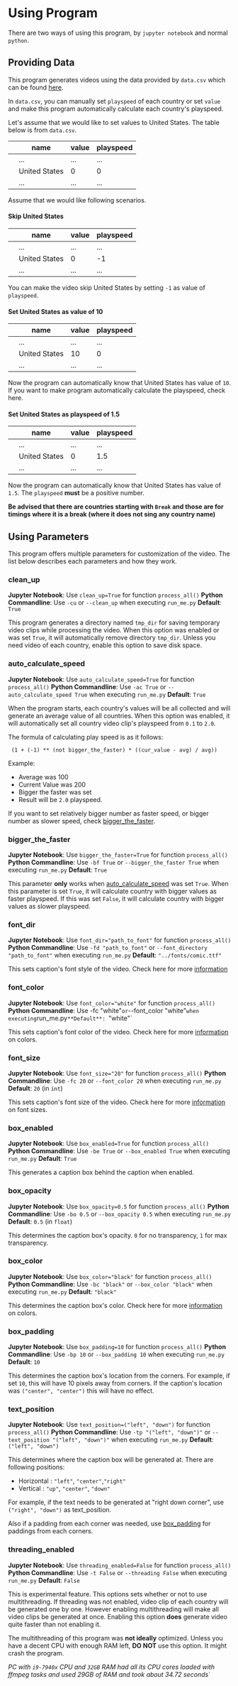 # Using Program
There are two ways of using this program, by `jupyter notebook` and normal `python`.

## Providing Data
This program generates videos using the data provided by `data.csv` which can be found [here](https://github.com/gooday2die/Yakkos-world-video-generator/blob/main/data.csv).

In `data.csv`, you can manually set `playspeed` of each country or set `value` and make this program automatically calculate each country's playspeed.

Let's assume that we would like to set values to United States. The table below is from `data.csv`. 

|  |name|value|playspeed|
|--|--|--|--|
|  |...|...|...|
|  |United States|0|0|
|  |...|...|...|

Assume that we would like following scenarios.
#### Skip United States
|  |name|value|playspeed|
|--|--|--|--|
|  |...|...|...|
|  |United States|0|-1|
|  |...|...|...|

You can make the video skip United States by setting `-1` as value of `playspeed`.

#### Set United States as value of 10
|  |name|value|playspeed|
|--|--|--|--|
|  |...|...|...|
|  |United States|10|0|
|  |...|...|...|

Now the program can automatically know that United States has value of `10`. If you want to make program automatically calculate the playspeed, check here.
#### Set United States as playspeed of 1.5
|  |name|value|playspeed|
|--|--|--|--|
|  |...|...|...|
|  |United States|0|1.5|
|  |...|...|...|

Now the program can automatically know that United States has value of `1.5`. The `playspeed` **must** be a positive number.

**Be advised that there are countries starting with `Break` and those are for timings where it is a break (where it does not sing any country name)**

## Using Parameters
This program offers multiple parameters for customization of the video. The list below describes each parameters and how they work.

### clean_up
**Jupyter Notebook**: Use `clean_up=True` for function `process_all()`
**Python Commandline**: Use `-cu` or `--clean_up` when executing `run_me.py`
**Default**:  `True`

This program generates a directory named `tmp_dir` for saving temporary video clips while processing the video. When this option was enabled or was set `True`, it will automatically remove directory `tmp_dir`. Unless you need video of each country, enable this option to save disk space.

### auto_calculate_speed
**Jupyter Notebook**: Use `auto_calculate_speed=True` for function `process_all()`
**Python Commandline**: Use `-ac True` or `--auto_calculate_speed True` when executing `run_me.py`
**Default**:  `True`

When the program starts, each country's values will be all collected and will generate an average value of all countries. When this option was enabled, it will automatically set all country video clip's playspeed from `0.1` to `2.0`.

The formula of calculating play speed is as it follows:
```
 (1 + (-1) ** (not bigger_the_faster) * ((cur_value - avg) / avg))
```
Example:
- Average was 100
- Current Value was 200
- Bigger the faster was set
- Result will be `2.0` playspeed.

If you want to set relatively bigger number as faster speed, or bigger number as slower speed, check [bigger_the_faster](#bigger_the_faster).

### bigger_the_faster
**Jupyter Notebook**: Use `bigger_the_faster=True` for function `process_all()`
**Python Commandline**: Use `-bf True` or `--bigger_the_faster True` when executing `run_me.py`
**Default**:  `True`

This parameter **only** works when [auto_calculate_speed](#auto_calculate_speed) was set `True`. When this parameter is set `True`, it will calculate country with bigger values as faster playspeed. If this was set `False`, it will calculate country with bigger values as slower playspeed.

### font_dir
**Jupyter Notebook**: Use `font_dir="path_to_font"` for function `process_all()`
**Python Commandline**: Use `-fd "path_to_font"` or `--font_directory "path_to_font"` when executing `run_me.py`
**Default**:  `"../fonts/comic.ttf"`

This sets caption's font style of the video. Check here for more [information](https://ffmpeg.org/ffmpeg-filters.html#drawtext)

### font_color
**Jupyter Notebook**: Use `font_color="white"` for function `process_all()`
**Python Commandline**: Use -fc "white"` or `--font_color "white"` when executing `run_me.py`
**Default**:  `"white"`

This sets caption's font color of the video. Check here for more [information](https://ffmpeg.org/ffmpeg-filters.html#drawtext) on colors.

### font_size
**Jupyter Notebook**: Use `font_size="20"` for function `process_all()`
**Python Commandline**: Use `-fc 20` or `--font_color 20` when executing `run_me.py`
**Default**:  `20` (in `int`)

This sets caption's font size of the video. Check here for more [information](https://ffmpeg.org/ffmpeg-filters.html#drawtext) on font sizes.

### box_enabled
**Jupyter Notebook**: Use `box_enabled=True` for function `process_all()`
**Python Commandline**: Use `-be True` or `--box_enabled True` when executing `run_me.py`
**Default**:  `True`

This generates a caption box behind the caption when enabled.

### box_opacity
**Jupyter Notebook**: Use `box_opacity=0.5` for function `process_all()`
**Python Commandline**: Use `-bo 0.5` or `--box_opacity 0.5` when executing `run_me.py`
**Default**:  `0.5` (in `float`)

This determines the caption box's opacity. `0` for no transparency, `1` for max transparency.

### box_color
**Jupyter Notebook**: Use `box_color="black"` for function `process_all()`
**Python Commandline**: Use `-bc "black"` or `--box_color "black"` when executing `run_me.py`
**Default**:  `"black"`

This determines the caption box's color. Check here for more [information](https://ffmpeg.org/ffmpeg-filters.html#drawtext) on colors.

### box_padding
**Jupyter Notebook**: Use `box_padding=10` for function `process_all()`
**Python Commandline**: Use `-bp 10` or `--box_padding 10` when executing `run_me.py`
**Default**:  `10`

This determines the caption box's location from the corners. For example, if set `10`, this will have 10 pixels away from corners. If the caption's location was `("center", "center")` this will have no effect. 

### text_position
**Jupyter Notebook**: Use `text_position=("left", "down")` for function `process_all()`
**Python Commandline**: Use `-tp "("left", "down")"` or `--text_position "("left", "down")"` when executing `run_me.py`
**Default**:  `("left", "down")`

This determines where the caption box will be generated at. There are following positions:

- Horizontal : `"left"`, `"center"`,`"right"`
- Vertical : `"up"`, `"center"`, `"down"`

For example, if the text needs to be generated at "right down corner", use `("right", "down")` as text_position.

Also if a padding from each corner was needed, use [box_padding](#box_padding) for paddings from each corners.

### threading_enabled
**Jupyter Notebook**: Use `threading_enabled=False` for function `process_all()`
**Python Commandline**: Use `-t False` or `--threading False` when executing `run_me.py`
**Default**:  `False`

This is experimental feature. This options sets whether or not to use multithreading. If threading was not enabled, video clip of each country will be generated one by one. However enabling multithreading will make all video clips be generated at once. Enabling this option **does** generate video quite faster than not enabling it.

The multithreading of this program was **not ideally** optimized. Unless you have a decent CPU with enough RAM left, **DO NOT** use this option. It might crash the program.

*PC with `i9-7940x` CPU and `32GB` RAM had all its CPU cores loaded with ffmpeg tasks and used 29GB of RAM and took about 34.72 seconds*`

